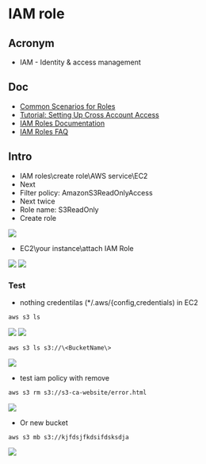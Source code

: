 # IAM role

## Acronym
* IAM - Identity & access management


## Doc
* [Common Scenarios for Roles](https://docs.aws.amazon.com/IAM/latest/UserGuide/id_roles_common-scenarios.html?icmpid=docs_iam_console)
* [Tutorial: Setting Up Cross Account Access](https://docs.aws.amazon.com/IAM/latest/UserGuide/tutorial_cross-account-with-roles.html?icmpid=docs_iam_console)
* [IAM Roles Documentation](https://docs.aws.amazon.com/IAM/latest/UserGuide/id_roles.html?icmpid=docs_iam_console)
* [IAM Roles FAQ](https://aws.amazon.com/iam/faqs/)

## Intro
* IAM roles\create role\AWS service\EC2
* Next
* Filter policy: AmazonS3ReadOnlyAccess
* Next twice
* Role name: S3ReadOnly
* Create role

[<img src="https://i.imgur.com/1ELhLug.png">](https://i.imgur.com/1ELhLug.png)

* EC2\your instance\attach IAM Role

[<img src="https://i.imgur.com/lMwgXgo.png">](https://i.imgur.com/lMwgXgo.png)
[<img src="https://i.imgur.com/RPDGi7z.png">](https://i.imgur.com/RPDGi7z.png)

### Test
* nothing credentilas (*/.aws/{config,credentials) in EC2

````bash
aws s3 ls
````
[<img src="https://i.imgur.com/QknlKHS.png">](https://i.imgur.com/QknlKHS.png)
[<img src="https://i.imgur.com/AfyxKaE.png">](https://i.imgur.com/AfyxKaE.png)

````bash
aws s3 ls s3://\<BucketName\>
````
[<img src="https://i.imgur.com/0sAeUn1.png">](https://i.imgur.com/0sAeUn1.png)

* test iam policy with remove 
````bash
aws s3 rm s3://s3-ca-website/error.html
````
[<img src="https://i.imgur.com/I2BQMCY.png">](https://i.imgur.com/I2BQMCY.png)

* Or new bucket
````bash
aws s3 mb s3://kjfdsjfkdsifdsksdja
````
[<img src="https://i.imgur.com/JPsXDsh.png">](https://i.imgur.com/JPsXDsh.png)
